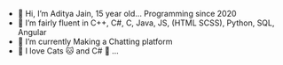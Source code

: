 - 👋 Hi, I’m Aditya Jain, 15 year old... Programming since 2020
- 👀 I’m fairly fluent in C++, C#, C, Java, JS, (HTML SCSS), Python, SQL, Angular
- 🌱 I’m currently Making a Chatting platform
- 💞️ I love Cats 🐱 and C# 💾 ...

<!---
AJAdityaJain/AJAdityaJain is a ✨ special ✨ repository because its `README.md` (this file) appears on your GitHub profile.
You can click the Preview link to take a look at your changes.
--->
